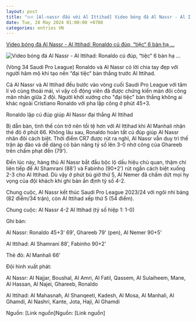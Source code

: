 ```yaml
---
layout: post
title: "🔥🔥 [Al-nassr đấu với Al Ittihad] Video bóng đá Al Nassr - Al Ittihad: Ronaldo cú đúp, “tiệc“ 6 bàn hạ ..."
date: Tue, 28 May 2024 01:00:00 +0700
categories: entries VN
---
```

[Video bóng đá Al Nassr - Al Ittihad: Ronaldo cú đúp, “tiệc“ 6 bàn hạ ...](https://www.24h.com.vn/bong-da/video-bong-da-al-nassr-al-ittihad-ronaldo-cu-dup-tiec-6-ban-ha-man-saudi-league-c48a1571479.html)

![Video bóng đá Al Nassr - Al Ittihad: Ronaldo cú đúp, “tiệc“ 6 bàn hạ ...](https://cdn.24h.com.vn/upload/2-2024/images/2024-05-28/gettyimages-2154422355-2048x2048--2--1716846538-635-width1200height628-watermark.jpg)

(Vòng 34 Saudi Pro League) Ronaldo và Al Nassr có lời chia tay đẹp với người hâm mộ khi tạo nên “đại tiệc“ bàn thắng trước Al Ittihad.

Cả Al Nassr và Al Ittihad đều bước vào vòng cuối Saudi Pro League với tâm lí vô cùng thoải mái, vì vậy cổ động viên đã được chứng kiến màn đôi công mãn nhãn giữa 2 đội. Người khởi xướng cho "đại tiệc" bàn thắng không ai khác ngoài Cristiano Ronaldo với pha lập công ở phút 45+3.

Ronaldo lập cú đúp giúp Al Nassr đại thắng Al Ittihad

Bị dẫn bàn, tình thế còn trở nên tồi tệ hơn với Al Ittihad khi Al Manhali nhận thẻ đỏ ở phút 66. Không lâu sau, Ronaldo hoàn tất cú đúp giúp Al Nassr nhân đôi cách biệt. Thời điểm CR7 được rút ra nghỉ, Al Nassr vẫn duy trì thế trận áp đảo và dễ dàng có bàn nâng tỷ số lên 3-0 nhờ công của Ghareeb trên chấm phạt đền (79').

Đến lúc này, hàng thủ Al Nassr bắt đầu bộc lộ dấu hiệu chủ quan, thậm chí liên tiếp để Al Shamrani (88') và Fabinho (90+2') rút ngắn cách biệt xuống 2-3 cho Al Ittihad. Dù vậy ở phút bù giờ thứ 5, Al Nemer đã chấm dứt mọi hy vọng của đội khách khi ghi bàn ấn định tỷ số 4-2.

Chung cuộc, Al Nassr kết thúc Saudi Pro League 2023/24 với ngôi nhì bảng (82 điểm/34 trận), còn Al Ittihad xếp thứ 5 (54 điểm).

Chung cuộc: Al Nassr 4-2 Al Ittihad (tỷ số hiệp 1: 1-0)

Ghi bàn:

Al Nassr: Ronaldo 45+3' 69', Ghareeb 79' (pen), Al Nemer 90+5'

Al Ittihad: Al Shamrani 88', Fabinho 90+2'

Thẻ đỏ: Al Manhali 66'

Đội hình xuất phát:

Al Nassr: Al Najjar, Boushal, Al Amri, Al Fatil, Qassem, Al Sulaiheem, Mane, Al Hassan, Al Najei, Ghareeb, Ronaldo

Al Ittihad: Al Mahasnah, Al Shanqeeti, Kadesh, Al Mosa, Al Manhali, Al Ghamdi, Al Nashri, Kante, Jota, Haji, Al Ghamdi

Nguồn: [Link nguồn]Nguồn: [Link nguồn]

